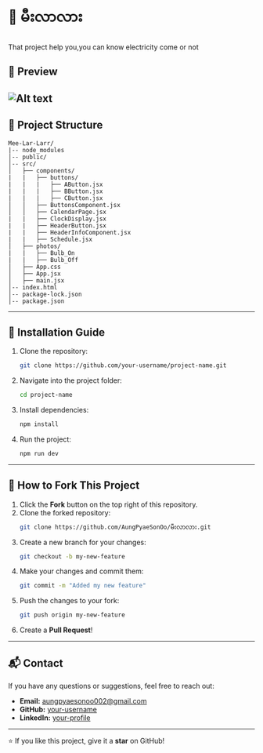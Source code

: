 # 📌 မီးလာလား

That project help you,you can know electricity come or not

## 📸 Preview

![Alt text](https://www.google.com/url?sa=i&url=https%3A%2F%2Fwww.freepik.com%2Fphotos%2Fnature&psig=AOvVaw3NCHgujlCEz-RGS_QaNG_0&ust=1741169153656000&source=images&cd=vfe&opi=89978449&ved=0CBQQjRxqFwoTCNCE59mW8IsDFQAAAAAdAAAAABAE)
---

## 📂 Project Structure
```
Mee-Lar-Larr/
|-- node_modules
│-- public/
│-- src/
│   ├── components/  
|   |   ├── buttons/
|   |   |   ├── AButton.jsx
|   |   |   ├── BButton.jsx
|   |   |   ├── CButton.jsx
│   │   ├── ButtonsComponent.jsx
│   │   ├── CalendarPage.jsx
|   |   ├── ClockDisplay.jsx
|   |   ├── HeaderButton.jsx
|   |   ├── HeaderInfoComponent.jsx
|   |   ├── Schedule.jsx
│   ├── photos/
|   |   ├── Bulb_On
|   |   ├── Bulb_Off
│   ├── App.css
│   ├── App.jsx
│   ├── main.jsx
│-- index.html
│-- package-lock.json
│-- package.json
```

---

## 🚀 Installation Guide

1. Clone the repository:
   ```bash
   git clone https://github.com/your-username/project-name.git
   ```
2. Navigate into the project folder:
   ```bash
   cd project-name
   ```
3. Install dependencies:
   ```bash
   npm install
   ```
4. Run the project:
   ```bash
   npm run dev
   ```

---

## 🍴 How to Fork This Project
1. Click the **Fork** button on the top right of this repository.
2. Clone the forked repository:
   ```bash
   git clone https://github.com/AungPyaeSonOo/မီးလာလား.git
   ```
3. Create a new branch for your changes:
   ```bash
   git checkout -b my-new-feature
   ```
4. Make your changes and commit them:
   ```bash
   git commit -m "Added my new feature"
   ```
5. Push the changes to your fork:
   ```bash
   git push origin my-new-feature
   ```
6. Create a **Pull Request**!

---

## 📬 Contact

If you have any questions or suggestions, feel free to reach out:
- **Email:** aungpyaesonoo002@gmail.com
- **GitHub:** [your-username](https://github.com/AungPyaeSonOo)
- **LinkedIn:** [your-profile](https://linkedin.com/in/your-profile)

---

⭐ If you like this project, give it a **star** on GitHub!

